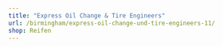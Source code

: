 ```yaml
---
title: "Express Oil Change & Tire Engineers"
url: /birmingham/express-oil-change-und-tire-engineers-11/
shop: Reifen
---
```

